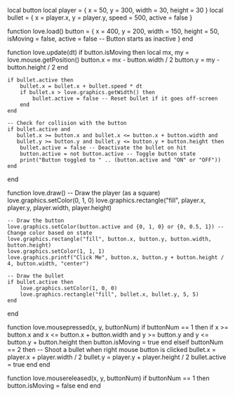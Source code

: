 local button
local player = { x = 50, y = 300, width = 30, height = 30 }
local bullet = { x = player.x, y = player.y, speed = 500, active = false }

function love.load()
    button = {
        x = 400,
        y = 200,
        width = 150,
        height = 50,
        isMoving = false,
        active = false -- Button starts as inactive
    }
end

function love.update(dt)
    if button.isMoving then
        local mx, my = love.mouse.getPosition()
        button.x = mx - button.width / 2
        button.y = my - button.height / 2
    end

    if bullet.active then
        bullet.x = bullet.x + bullet.speed * dt
        if bullet.x > love.graphics.getWidth() then
            bullet.active = false -- Reset bullet if it goes off-screen
        end
    end

    -- Check for collision with the button
    if bullet.active and 
       bullet.x >= button.x and bullet.x <= button.x + button.width and
       bullet.y >= button.y and bullet.y <= button.y + button.height then
        bullet.active = false -- Deactivate the bullet on hit
        button.active = not button.active -- Toggle button state
        print("Button toggled to " .. (button.active and "ON" or "OFF"))
    end
end

function love.draw()
    -- Draw the player (as a square)
    love.graphics.setColor(0, 1, 0)
    love.graphics.rectangle("fill", player.x, player.y, player.width, player.height)

    -- Draw the button
    love.graphics.setColor(button.active and {0, 1, 0} or {0, 0.5, 1}) -- Change color based on state
    love.graphics.rectangle("fill", button.x, button.y, button.width, button.height)
    love.graphics.setColor(1, 1, 1)
    love.graphics.printf("Click Me", button.x, button.y + button.height / 4, button.width, "center")

    -- Draw the bullet
    if bullet.active then
        love.graphics.setColor(1, 0, 0)
        love.graphics.rectangle("fill", bullet.x, bullet.y, 5, 5)
    end
end

function love.mousepressed(x, y, buttonNum)
    if buttonNum == 1 then
        if x >= button.x and x <= button.x + button.width and
           y >= button.y and y <= button.y + button.height then
            button.isMoving = true
        end
    elseif buttonNum == 2 then
        -- Shoot a bullet when right mouse button is clicked
        bullet.x = player.x + player.width / 2
        bullet.y = player.y + player.height / 2
        bullet.active = true
    end
end

function love.mousereleased(x, y, buttonNum)
    if buttonNum == 1 then
        button.isMoving = false
    end
end
